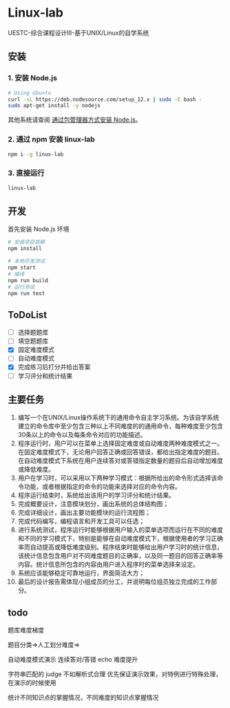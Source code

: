 # Linux-lab

UESTC-综合课程设计III-基于UNIX/Linux的自学系统

## 安装

### 1. 安装 Node.js

```bash
# Using Ubuntu
curl -sL https://deb.nodesource.com/setup_12.x | sudo -E bash -
sudo apt-get install -y nodejs
```

其他系统请查阅 [通过包管理器方式安装 Node.js](https://nodejs.org/zh-cn/download/package-manager/)。

### 2. 通过 npm 安装 linux-lab

```bash
npm i -g linux-lab
```

### 3. 直接运行

```bash
linux-lab
```

## 开发

首先安装 Node.js 环境

```bash
# 安装项目依赖
npm install
```

```bash
# 本地开发测试
npm start
# 编译
npm run build
# 运行测试
npm run test
```

## ToDoList

- [ ] 选择题题库
- [ ] 填空题题库
- [x] 固定难度模式
- [ ] 自动难度模式
- [x] 完成练习后打分并给出答案
- [ ] 学习评分和统计结果

## 主要任务

1. 编写一个在UNIX/Linux操作系统下的通用命令自主学习系统。为该自学系统建立的命令库中至少包含三种以上不同难度的的通用命令，每种难度至少包含30条以上的命令以及每条命令对应的功能描述。
2. 程序运行时，用户可以在菜单上选择固定难度或自动难度两种难度模式之一。在固定难度模式下，无论用户回答正确或回答错误，都给出指定难度的题目。在自动难度模式下系统在用户连续答对或答错指定数量的题目后自动增加难度或降低难度。
3. 用户在学习时，可以采用以下两种学习模式：根据所给出的命令形式选择该命令功能，或者根据指定的命令的功能来选择对应的命令内容。
4. 程序运行结束时，系统给出该用户的学习评分和统计结果。
5. 完成概要设计，注意模块划分，画出系统的总体结构图；
6. 完成详细设计，画出主要功能模块的运行流程图；
7. 完成代码编写，编程语言和开发工具可以任选；
8. 进行系统测试，程序运行时能够根据用户输入的菜单选项而运行在不同的难度和不同的学习模式下，特别是能够在自动难度模式下，根据使用者的学习正确率而自动提高或降低难度级别。程序结束时能够给出用户学习时的统计信息，该统计信息包含用户对不同难度题目的正确率，以及同一题目的回答正确率等内容。统计信息所包含的内容由用户进入程序时的菜单选择来设定。
9. 系统应该能够稳定可靠地运行，界面简洁大方；
10. 最后的设计报告需体现小组成员的分工，并说明每位组员独立完成的工作部分。

## todo

题库难度梯度

题目分类=>人工划分难度=>

自动难度模式演示
连续答对/答错 echo 难度提升

字符串匹配的 judge 不如解析式合理
优先保证演示效果，对特例进行特殊处理，在演示的时候使用

统计不同知识点的掌握情况，不同难度的知识点掌握情况
